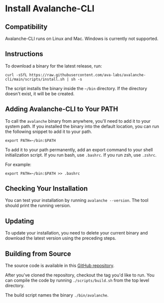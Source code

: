 # Install Avalanche-CLI

## Compatibility

Avalanche-CLI runs on Linux and Mac. Windows is currently not supported.

## Instructions

To download a binary for the latest release, run:

```shell
curl -sSfL https://raw.githubusercontent.com/ava-labs/avalanche-cli/main/scripts/install.sh | sh -s
```

The script installs the binary inside the `~/bin` directory. If the directory doesn't exist,
it will be be created.

## Adding Avalanche-CLI to Your PATH

To call the `avalanche` binary from anywhere, you'll need to add it to your system path. If you installed
the binary into the default location, you can run the following snippet to add it to your path.

```shell
export PATH=~/bin:$PATH
```

To add it to your path permanently, add an export command to your shell initialization script. If
you run bash, use `.bashrc`. If you run zsh, use `.zshrc`.

For example:

```shell
export PATH=~/bin:$PATH >> .bashrc
```

## Checking Your Installation

You can test your installation by running `avalanche --version`. The tool should print the running version.

## Updating

To update your installation, you need to delete your current binary and download the latest version
using the preceding steps.

## Building from Source

The source code is available in this [GitHub repository](https://github.com/ava-labs/avalanche-cli).

After you've cloned the repository, checkout the tag you'd like to run. You can compile the code by
running `./scripts/build.sh` from the top level directory.

The build script names the binary `./bin/avalanche`.
